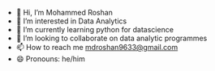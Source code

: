 - 👋 Hi, I’m Mohammed Roshan
- 👀 I’m interested in Data Analytics                         
- 🌱 I’m currently learning python for datascience
- 💞️ I’m looking to collaborate on data analytic programmes
- 📫 How to reach me mdroshan9633@gmail.com
- 😄 Pronouns: he/him

<!---
MR9633/MR9633 is a ✨ special ✨ repository because its `README.md` (this file) appears on your GitHub profile.
You can click the Preview link to take a look at your changes.
--->
